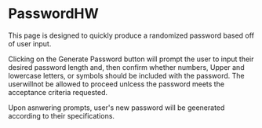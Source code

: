 # PasswordHW

This page is designed to quickly produce a randomized password based off of user input.

Clicking on the Generate Password button will prompt the user to input their desired password length and, then confirm whether numbers, Upper and lowercase letters, or symbols should be included with the password. The userwillnot be allowed to proceed unlcess the password meets the acceptance criteria requested.

Upon asnwering prompts,  user's new password will be geenerated according to their specifications.


